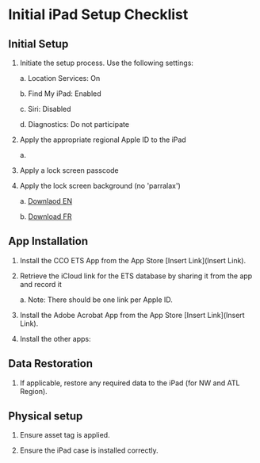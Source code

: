 # Initial iPad Setup Checklist

## Initial Setup

1. Initiate the setup process. Use the following settings:

    a. Location Services: On

    b. Find My iPad: Enabled

    c. Siri: Disabled

    d. Diagnostics: Do not participate

1. Apply the appropriate regional Apple ID to the iPad

    a. 

1. Apply a lock screen passcode

1. Apply the lock screen background (no 'parralax') 

    a. [Downlaod EN](https://github.com/cadets-ca/ets-docs/blob/master/Graphics/iPadBackground.jpg)

    b. [Download FR](https://github.com/cadets-ca/ets-docs/blob/master/Graphics/iPadBackground_FR.jpg)

## App Installation

1. Install the CCO ETS App from the App Store [Insert Link](Insert Link).

2. Retrieve the iCloud link for the ETS database by sharing it from the app and record it

    a. Note: There should be one link per Apple ID.

3. Install the Adobe Acrobat App from the App Store [Insert Link](Insert Link).

4. Install the other apps:

## Data Restoration

1. If applicable, restore any required data to the iPad (for NW and ATL Region).

## Physical setup

1. Ensure asset tag is applied.

2. Ensure the iPad case is installed correctly.
